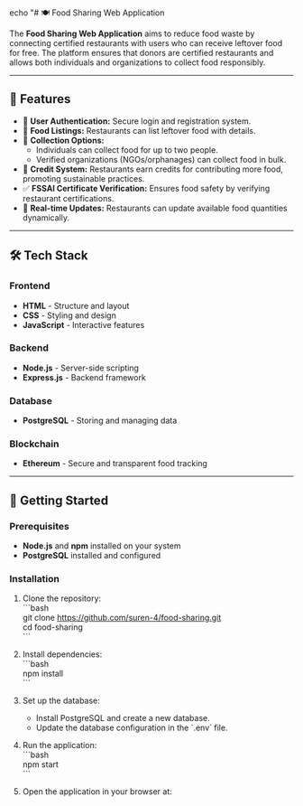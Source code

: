 echo "# 🍽️ Food Sharing Web Application  

The **Food Sharing Web Application** aims to reduce food waste by connecting certified restaurants with users who can receive leftover food for free. The platform ensures that donors are certified restaurants and allows both individuals and organizations to collect food responsibly.  

---

## 🌟 Features  
- 🔑 **User Authentication:** Secure login and registration system.  
- 📝 **Food Listings:** Restaurants can list leftover food with details.  
- 👥 **Collection Options:**  
  - Individuals can collect food for up to two people.  
  - Verified organizations (NGOs/orphanages) can collect food in bulk.  
- 🏅 **Credit System:** Restaurants earn credits for contributing more food, promoting sustainable practices.  
- ✅ **FSSAI Certificate Verification:** Ensures food safety by verifying restaurant certifications.  
- 📡 **Real-time Updates:** Restaurants can update available food quantities dynamically.  

---

## 🛠️ Tech Stack  

### Frontend  
- **HTML** - Structure and layout  
- **CSS** - Styling and design  
- **JavaScript** - Interactive features  

### Backend  
- **Node.js** - Server-side scripting  
- **Express.js** - Backend framework  

### Database  
- **PostgreSQL** - Storing and managing data  

### Blockchain  
- **Ethereum** - Secure and transparent food tracking  

---

## 🚀 Getting Started  

### Prerequisites  
- **Node.js** and **npm** installed on your system  
- **PostgreSQL** installed and configured  

### Installation  

1. Clone the repository:  
   \`\`\`bash  
   git clone https://github.com/suren-4/food-sharing.git  
   cd food-sharing  
   \`\`\`  

2. Install dependencies:  
   \`\`\`bash  
   npm install  
   \`\`\`  

3. Set up the database:  
   - Install PostgreSQL and create a new database.  
   - Update the database configuration in the \`.env\` file.  

4. Run the application:  
   \`\`\`bash  
   npm start  
   \`\`\`  

5. Open the application in your browser at:  

